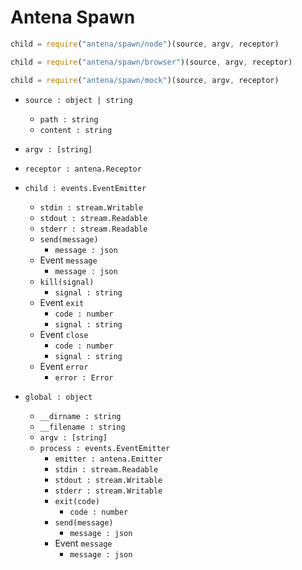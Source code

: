 
# Antena Spawn

```js
child = require("antena/spawn/node")(source, argv, receptor)
```

```js
child = require("antena/spawn/browser")(source, argv, receptor)
```

```js
child = require("antena/spawn/mock")(source, argv, receptor)
```

* `source : object | string`
  * `path : string`
  * `content : string`
* `argv : [string]`
* `receptor : antena.Receptor`
* `child : events.EventEmitter`
  * `stdin : stream.Writable`
  * `stdout : stream.Readable`
  * `stderr : stream.Readable`
  * `send(message)`
    * `message : json`
  * Event `message`
    * `message : json`
  * `kill(signal)`
    * `signal : string`
  * Event `exit`
    * `code : number`
    * `signal : string`
  * Event `close`
    * `code : number`
    * `signal : string`
  * Event `error`
    * `error : Error`

* `global : object`
  * `__dirname : string`
  * `__filename : string`
  * `argv : [string]`
  * `process : events.EventEmitter`
    * `emitter : antena.Emitter`
    * `stdin : stream.Readable`
    * `stdout : stream.Writable`
    * `stderr : stream.Writable`
    * `exit(code)`
      * `code : number`
    * `send(message)`
      * `message : json`
    * Event `message`
      * `message : json`
